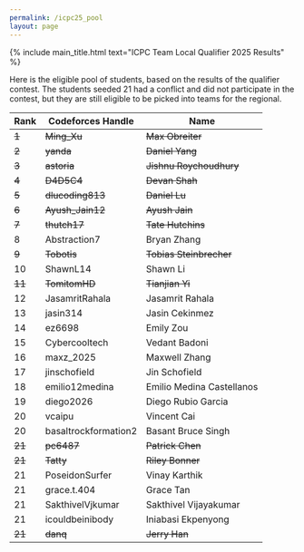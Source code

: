 ```yaml
---
permalink: /icpc25_pool
layout: page
---
```


{% include main_title.html text="ICPC Team Local Qualifier 2025 Results" %}

Here is the eligible pool of students, based on the results of the qualifier
contest. The students seeded 21 had a conflict and did not participate in the
contest, but they are still eligible to be picked into teams for the regional.

<table class="table table-striped table-hover">
  <thead>
    <tr>
      <th scope="col">Rank</th>
      <th scope="col">Codeforces Handle</th>
      <th scope="col">Name</th>
    </tr>
  </thead>
  <tbody>
    <tr style="text-decoration: line-through;">
      <td>1</td>
      <td>Ming_Xu</td>
      <td>Max Obreiter</td>
    </tr>
    <tr style="text-decoration: line-through;">
      <td>2</td>
      <td>yanda</td>
      <td>Daniel Yang</td>
    </tr>
    <tr style="text-decoration: line-through;">
      <td>3</td>
      <td>astoria</td>
      <td>Jishnu Roychoudhury</td>
    </tr>
    <tr style="text-decoration: line-through;">
      <td>4</td>
      <td>D4D5C4</td>
      <td>Devan Shah</td>
    </tr>
    <tr style="text-decoration: line-through;">
      <td>5</td>
      <td>dlucoding813</td>
      <td>Daniel Lu</td>
    </tr>
    <tr style="text-decoration: line-through;">
      <td>6</td>
      <td>Ayush_Jain12</td>
      <td>Ayush Jain</td>
    </tr>
    <tr style="text-decoration: line-through;">
      <td>7</td>
      <td>thutch17</td>
      <td>Tate Hutchins</td>
    </tr>
    <tr>
      <td>8</td>
      <td>Abstraction7</td>
      <td>Bryan Zhang</td>
    </tr>
    <tr style="text-decoration: line-through;">
      <td>9</td>
      <td>Tobotis</td>
      <td>Tobias Steinbrecher</td>
    </tr>
    <tr>
      <td>10</td>
      <td>ShawnL14</td>
      <td>Shawn Li</td>
    </tr>
    <tr style="text-decoration: line-through;">
      <td>11</td>
      <td>TomitomHD</td>
      <td>Tianjian Yi</td>
    </tr>
    <tr>
      <td>12</td>
      <td>JasamritRahala</td>
      <td>Jasamrit Rahala</td>
    </tr>
    <tr>
      <td>13</td>
      <td>jasin314</td>
      <td>Jasin Cekinmez</td>
    </tr>
    <tr>
      <td>14</td>
      <td>ez6698</td>
      <td>Emily Zou</td>
    </tr>
    <tr>
      <td>15</td>
      <td>Cybercooltech</td>
      <td>Vedant Badoni</td>
    </tr>
    <tr>
      <td>16</td>
      <td>maxz_2025</td>
      <td>Maxwell Zhang</td>
    </tr>
    <tr>
      <td>17</td>
      <td>jinschofield</td>
      <td>Jin Schofield</td>
    </tr>
    <tr>
      <td>18</td>
      <td>emilio12medina</td>
      <td>Emilio Medina Castellanos</td>
    </tr>
    <tr>
      <td>19</td>
      <td>diego2026</td>
      <td>Diego Rubio Garcia</td>
    </tr>
    <tr>
      <td>20</td>
      <td>vcaipu</td>
      <td>Vincent Cai</td>
    </tr>
    <tr>
      <td>20</td>
      <td>basaltrockformation2</td>
      <td>Basant Bruce Singh</td>
    </tr>
    <tr style="text-decoration: line-through;">
      <td>21</td>
      <td>pc6487</td>
      <td>Patrick Chen</td>
    </tr>
    <tr style="text-decoration: line-through;">
      <td>21</td>
      <td>Tatty</td>
      <td>Riley Bonner</td>
    </tr>
    <tr>
      <td>21</td>
      <td>PoseidonSurfer</td>
      <td>Vinay Karthik</td>
    </tr>
    <tr>
      <td>21</td>
      <td>grace.t.404</td>
      <td>Grace Tan</td>
    </tr>
    <tr>
      <td>21</td>
      <td>SakthivelVjkumar</td>
      <td>Sakthivel Vijayakumar</td>
    </tr>
    <tr>
      <td>21</td>
      <td>icouldbeinibody</td>
      <td>Iniabasi Ekpenyong</td>
    </tr>
    <tr style="text-decoration: line-through;">
      <td>21</td>
      <td>danq</td>
      <td>Jerry Han</td>
    </tr>
  </tbody>
</table>